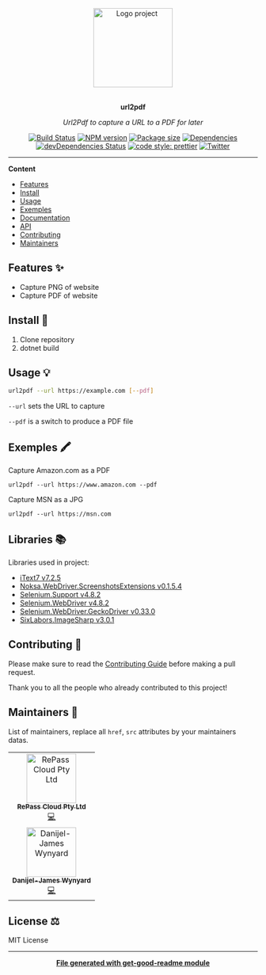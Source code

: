 <div align="center">
  <a href="#">
  	<img src="https://media.giphy.com/media/JIX9t2j0ZTN9S/giphy-downsized.gif" alt="Logo project" height="160" />
  </a>
  <br>
  <br>
  <p>
    <b>url2pdf</b>
  </p>
  <p>
     <i>Url2Pdf to capture a URL to a PDF for later</i>
  </p>
  <p>

[![Build Status](https://travis-ci.com/repasscloud/url2pdf.svg?branch=master)](https://travis-ci.com/repasscloud/url2pdf)
[![NPM version](https://img.shields.io/npm/v/url2pdf?style=flat-square)](https://img.shields.io/npm/v/url2pdf?style=flat-square)
[![Package size](https://img.shields.io/bundlephobia/min/url2pdf)](https://img.shields.io/bundlephobia/min/url2pdf)
[![Dependencies](https://img.shields.io/david/repasscloud/url2pdf.svg?style=popout-square)](https://david-dm.org/repasscloud/url2pdf)
[![devDependencies Status](https://david-dm.org/repasscloud/url2pdf/dev-status.svg?style=flat-square)](https://david-dm.org/repasscloud/url2pdf?type=dev)
[![code style: prettier](https://img.shields.io/badge/code_style-prettier-ff69b4.svg?style=flat-square)](https://github.com/prettier/prettier)
[![Twitter](https://img.shields.io/twitter/follow/repasscloud.svg?label=Follow&style=social)](https://twitter.com/repasscloud)

  </p>
</div>

---

**Content**

* [Features](##features)
* [Install](##install)
* [Usage](##usage)
* [Exemples](##exemples)
* [Documentation](##documentation)
* [API](##Api)
* [Contributing](##contributing)
* [Maintainers](##maintainers)

## Features ✨
* Capture PNG of website
* Capture PDF of website

## Install 🐙
1. Clone repository
2. dotnet build

## Usage 💡

```bash
url2pdf --url https://example.com [--pdf]
```

`--url` sets the URL to capture

`--pdf` is a switch to produce a PDF file


## Exemples 🖍

Capture Amazon.com as a PDF
```
url2pdf --url https://www.amazon.com --pdf
```

Capture MSN as a JPG
```
url2pdf --url https://msn.com
```

## Libraries 📚
Libraries used in project:

- [iText7 v7.2.5](https://www.nuget.org/packages/itext7)
- [Noksa.WebDriver.ScreenshotsExtensions v0.1.5.4](https://www.nuget.org/packages/Noksa.WebDriver.ScreenshotsExtensions)
- [Selenium.Support v4.8.2](https://www.nuget.org/packages/Selenium.Support)
- [Selenium.WebDriver v4.8.2](https://www.nuget.org/packages/Selenium.WebDriver)
- [Selenium.WebDriver.GeckoDriver v0.33.0](https://www.nuget.org/packages/Selenium.WebDriver.GeckoDriver)
- [SixLabors.ImageSharp v3.0.1](https://www.nuget.org/packages/SixLabors.ImageSharp)


## Contributing 🍰
Please make sure to read the [Contributing Guide]() before making a pull request.

Thank you to all the people who already contributed to this project!

## Maintainers 👷
List of maintainers, replace all `href`, `src` attributes by your maintainers datas.
<table>
  <tr>
    <td align="center"><a href="https://repasscloud.com"><img src="https://avatars.githubusercontent.com/u/67032541?s=200&v=4" width="100px;" alt="RePass Cloud Pty Ltd"/><br /><sub><b>RePass Cloud Pty Ltd</b></sub></a><br /><a href="#" title="Code">💻</a></td>
  </tr>
  <tr>
    <td align="center"><a href="https://twitter.com/danijeljw"><img src="https://avatars.githubusercontent.com/u/2172792?v=4" width="100px;" alt="Danijel-James Wynyard"/><br /><sub><b>Danijel-James Wynyard</b></sub></a><br /><a href="#" title="Code">💻</a></td>
  </tr>
</table>

## License ⚖️
MIT License

---
<div align="center">
	<b>
		<a href="https://www.npmjs.com/package/get-good-readme">File generated with get-good-readme module</a>
	</b>
</div>
